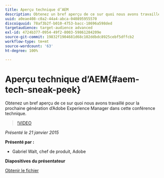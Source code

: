 ```yaml
---
title: Aperçu technique d’AEM
description: Obtenez un bref aperçu de ce sur quoi nous avons travaillé pour la prochaine génération d’Adobe Experience Manager dans cette conférence technique.
uuid: a0eae408-c0a2-44a4-abca-040895955570
discoiquuid: 78af3b2f-b010-4753-bacc-18696a598ded
targetaudience: target-audience advanced
exl-id: 4724b377-0954-49f2-8003-59861284209e
source-git-commit: 19832f1904681d68c102ddbdc8925cebf5dffcb2
workflow-type: tm+mt
source-wordcount: '63'
ht-degree: 100%

---
```


# Aperçu technique d’AEM{#aem-tech-sneak-peek}

Obtenez un bref aperçu de ce sur quoi nous avons travaillé pour la prochaine génération d’Adobe Experience Manager dans cette conférence technique.

>[!VIDEO](https://video.tv.adobe.com/v/19384/?quality=9)

*Présenté le 21 janvier 2015*

**Présenté par :**

* Gabriel Walt, chef de produit, Adobe

**Diapositives du présentateur**

[Obtenir le fichier](assets/aem-technical-sneak-peek.pdf)
<!--
[Get back to the Overview](https://helpx.adobe.com/experience-manager/kt/eseminars/gems/aem-index.html)
-->
